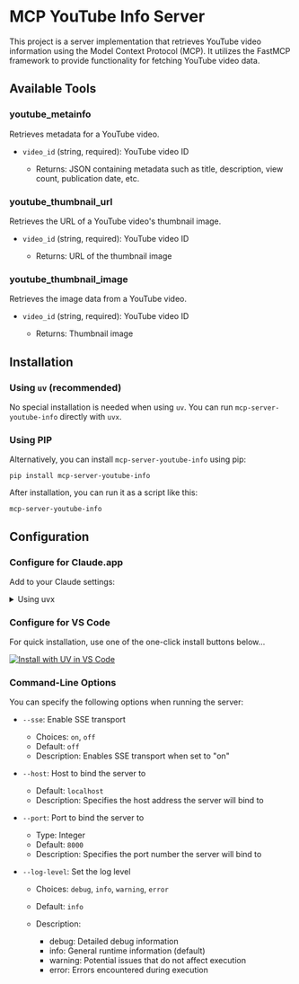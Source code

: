 # MCP YouTube Info Server

This project is a server implementation that retrieves YouTube video information using the Model Context Protocol (MCP). It utilizes the FastMCP framework to provide functionality for fetching YouTube video data.

## Available Tools

### youtube_metainfo

Retrieves metadata for a YouTube video.

- `video_id` (string, required): YouTube video ID

  - Returns: JSON containing metadata such as title, description, view count, publication date, etc.

### youtube_thumbnail_url

Retrieves the URL of a YouTube video's thumbnail image.

- `video_id` (string, required): YouTube video ID

  - Returns: URL of the thumbnail image

### youtube_thumbnail_image

Retrieves the image data from a YouTube video.

- `video_id` (string, required): YouTube video ID

  - Returns: Thumbnail image

## Installation

### Using `uv` (recommended)

No special installation is needed when using `uv`. You can run `mcp-server-youtube-info` directly with `uvx`.

### Using PIP

Alternatively, you can install `mcp-server-youtube-info` using pip:

```
pip install mcp-server-youtube-info
```

After installation, you can run it as a script like this:

```
mcp-server-youtube-info
```

## Configuration

### Configure for Claude.app

Add to your Claude settings:

<details>
<summary>Using uvx</summary>

```json
{
  "mcpServers": {
    "youtube-info": {
      "command": "uvx",
      "args": ["mcp-server-youtube-info"]
    }
  }
}
```

</details>

### Configure for VS Code

For quick installation, use one of the one-click install buttons below...

[![Install with UV in VS Code](https://img.shields.io/badge/VS_Code-UV-0098FF?style=flat-square&logo=visualstudiocode&logoColor=white)](https://insiders.vscode.dev/redirect/mcp/install?name=youtube-info&config=%7B%22command%22%3A%22uvx%22%2C%22args%22%3A%5B%22mcp-server-youtube-info%22%5D%7D)

### Command-Line Options

You can specify the following options when running the server:

- `--sse`: Enable SSE transport

  - Choices: `on`, `off`
  - Default: `off`
  - Description: Enables SSE transport when set to "on"

- `--host`: Host to bind the server to

  - Default: `localhost`
  - Description: Specifies the host address the server will bind to

- `--port`: Port to bind the server to

  - Type: Integer
  - Default: `8000`
  - Description: Specifies the port number the server will bind to

- `--log-level`: Set the log level

  - Choices: `debug`, `info`, `warning`, `error`
  - Default: `info`
  - Description:

    - debug: Detailed debug information
    - info: General runtime information (default)
    - warning: Potential issues that do not affect execution
    - error: Errors encountered during execution
